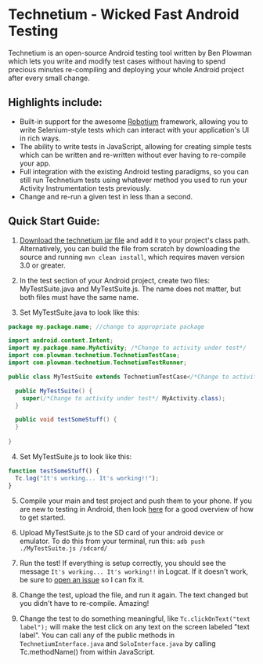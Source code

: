 # Technetium - Wicked Fast Android Testing
Technetium is an open-source Android testing tool written by Ben Plowman which lets you write and modify test cases without having to spend precious minutes re-compiling and deploying your whole Android project after every small change. 
## Highlights include:
* Built-in support for the awesome [Robotium](https://github.com/jayway/robotium) framework, allowing you to write Selenium-style tests which can interact with your application's UI in rich ways.
* The ability to write tests in JavaScript, allowing for creating simple tests which can be written and re-written without ever having to re-compile your app.
* Full integration with the existing Android testing paradigms, so you can still run Technetium tests using whatever method you used to run your Activity Instrumentation tests previously.
* Change and re-run a given test in less than a second.

## Quick Start Guide:
1) [Download the technetium jar file](https://github.com/plowman/technetium/downloads) and add it to your project's class path. Alternatively, you can build the file from scratch by downloading the source and running `mvn clean install`, which requires maven version 3.0 or greater.

2) In the test section of your Android project, create two files: MyTestSuite.java and MyTestSuite.js. The name does not matter, but both files must have the same name.

3) Set MyTestSuite.java to look like this:

```java
package my.package.name; //change to appropriate package

import android.content.Intent;
import my.package.name.MyActivity; /*Change to activity under test*/
import com.plowman.technetium.TechnetiumTestCase;
import com.plowman.technetium.TechnetiumTestRunner;

public class MyTestSuite extends TechnetiumTestCase</*Change to activity under test*/ MyActivity> {

  public MyTestSuite() {
    super(/*Change to activity under test*/ MyActivity.class);
  }

  public void testSomeStuff() {
  }
  
}
```
4) Set MyTestSuite.js to look like this:

```javascript
function testSomeStuff() {
  Tc.log("It's working... It's working!!");
}
```
5) Compile your main and test project and push them to your phone. If you are new to testing in Android, then look [here](http://developer.android.com/resources/tutorials/testing/helloandroid_test.html) for a good overview of how to get started.

6) Upload MyTestSuite.js to the SD card of your android device or emulator. To do this from your terminal, run this:
`adb push ./MyTestSuite.js /sdcard/`

7) Run the test! If everything is setup correctly, you should see the message `It's working... It's working!!` in Logcat. If it doesn't work, be sure to [open an issue](https://github.com/plowman/technetium/issues) so I can fix it.

8) Change the test, upload the file, and run it again. The text changed but you didn't have to re-compile. Amazing!

9) Change the test to do something meaningful, like `Tc.clickOnText("text label");` will make the test click on any text on the screen labeled "text label". You can call any of the public methods in `TechnetiumInterface.java` and `SoloInterface.java` by calling Tc.methodName() from within JavaScript.